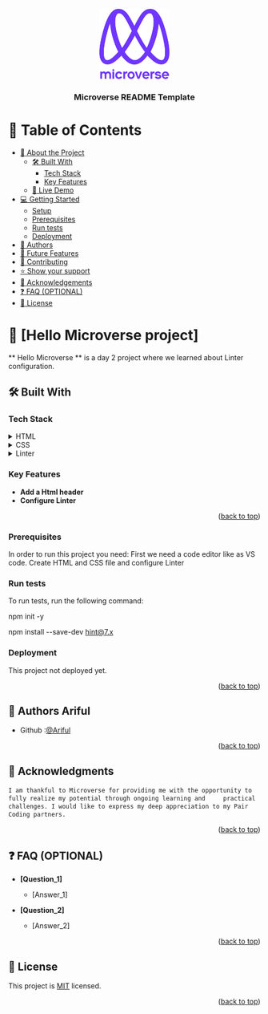 <a name="readme-top"></a>

<div align="center">
  
  <img src="murple_logo.png" alt="logo" width="140"  height="auto" />
  <br/>

  <h3><b>Microverse README Template</b></h3>

</div>

# 📗 Table of Contents

- [📖 About the Project](#about-project)
  - [🛠 Built With](#built-with)
    - [Tech Stack](#tech-stack)
    - [Key Features](#key-features)
  - [🚀 Live Demo](#live-demo)
- [💻 Getting Started](#getting-started)
  - [Setup](#setup)
  - [Prerequisites](#prerequisites)
  - [Run tests](#run-tests)
  - [Deployment](#deployment)
- [👥 Authors](#authors)
- [🔭 Future Features](#future-features)
- [🤝 Contributing](#contributing)
- [⭐️ Show your support](#support)
- [🙏 Acknowledgements](#acknowledgements)
- [❓ FAQ (OPTIONAL)](#faq)
- [📝 License](#license)



# 📖 [Hello Microverse project] <a name="about-project"></a>



** Hello Microverse ** is a day 2 project where we learned about Linter configuration.

## 🛠 Built With <a name="built-with"></a>

### Tech Stack <a name="tech-stack"></a>

    

<details>
  <summary>HTML</summary>
  <ul>
    <li><a href="#">html</a></li>
  </ul>
</details>

<details>
  <summary>CSS</summary>
  <ul>
    <li><a href="#">css</a></li>
  </ul>
</details>

<details>
<summary>Linter</summary>
  <ul>
    <li><a href="#">linter</a></li>
  </ul>
</details>

### Key Features <a name="key-features"></a>

- **Add a Html header**
- **Configure Linter**

<p align="right">(<a href="#readme-top">back to top</a>)</p>

### Prerequisites

In order to run this project you need:
  First we need a code editor like as VS code.
  Create HTML and CSS file and configure Linter

### Run tests

To run tests, run the following command:
 
  npm init -y
  
  npm install --save-dev hint@7.x
  
### Deployment

This project not deployed yet.


<p align="right">(<a href="#readme-top">back to top</a>)</p>


## 👥 Authors <a name="authors">Ariful</a>
    
 - Github :[@Ariful](https://github.com/ariful04)

<p align="right">(<a href="#readme-top">back to top</a>)</p>

## 🙏 Acknowledgments <a name="acknowledgements"></a>
    
    I am thankful to Microverse for providing me with the opportunity to fully realize my potential through ongoing learning and     practical challenges. I would like to express my deep appreciation to my Pair Coding partners.
   
<p align="right">(<a href="#readme-top">back to top</a>)</p>


## ❓ FAQ (OPTIONAL) <a name="faq"></a>

- **[Question_1]**

  - [Answer_1]

- **[Question_2]**

  - [Answer_2]

<p align="right">(<a href="#readme-top">back to top</a>)</p>


## 📝 License <a name="license"></a>

 This project is [MIT](./LICENSE) licensed.

<p align="right">(<a href="#readme-top">back to top</a>)</p>
